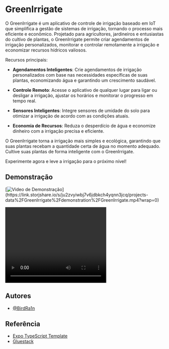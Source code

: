 # GreenIrrigate

O GreenIrrigate é um aplicativo de controle de irrigação baseado em IoT que simplifica a gestão de sistemas de irrigação, tornando o processo mais eficiente e econômico. Projetado para agricultores, jardineiros e entusiastas do cultivo de plantas, o GreenIrrigate permite criar agendamentos de irrigação personalizados, monitorar e controlar remotamente a irrigação e economizar recursos hídricos valiosos.

Recursos principais:

- **Agendamentos Inteligentes**: Crie agendamentos de irrigação personalizados com base nas necessidades específicas de suas plantas, economizando água e garantindo um crescimento saudável.

- **Controle Remoto**: Acesse o aplicativo de qualquer lugar para ligar ou desligar a irrigação, ajustar os horários e monitorar o progresso em tempo real.

- **Sensores Inteligentes**: Integre sensores de umidade do solo para otimizar a irrigação de acordo com as condições atuais.

- **Economia de Recursos**: Reduza o desperdício de água e economize dinheiro com a irrigação precisa e eficiente.

O GreenIrrigate torna a irrigação mais simples e ecológica, garantindo que suas plantas recebam a quantidade certa de água no momento adequado. Cultive suas plantas de forma inteligente com o GreenIrrigate.

Experimente agora e leve a irrigação para o próximo nível!

## Demonstração
[![Video de Demonstração]([https://share.gifyoutube.com/KzB6Gb.gif](https://link.storjshare.io/s/jxmx6wy3ygfkofdgsdu4aa72biwq/projects-data%2FGreenIrrigate%2Fdemonstration%2FGreenIrrigate.gif?wrap=0))](https://link.storjshare.io/s/ju2zvyiwbj7v6jdbkch4yqnn3jcq/projects-data%2FGreenIrrigate%2Fdemonstration%2FGreenIrrigate.mp4?wrap=0)

<video width="320" height="240" controls>
  <source src="https://link.storjshare.io/s/jwzawe24vkp6w2htlhrp5uvu54ia/projects-data%2FGreenIrrigate%2Fdemonstration%2FGreenIrrigate.mp4?wrap=0" type="video/mp4">
  Seu navegador não suporta a exibição de vídeos.
</video>

## Autores

- [@BirdRa1n](https://www.github.com/BirdRa1n)

## Referência

- [Expo TypeScript Template](https://docs.expo.dev/guides/typescript/)
- [Gluestack](https://gluestack.io/)
